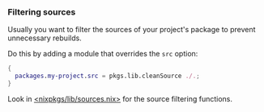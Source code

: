 ### Filtering sources

Usually you want to filter the sources of your project's package to
prevent unnecessary rebuilds.

Do this by adding a module that overrides the `src` option:

```nix
{
  packages.my-project.src = pkgs.lib.cleanSource ./.;
}
```

Look in [&lt;nixpkgs/lib/sources.nix&gt;](https://github.com/NixOS/nixpkgs/blob/master/lib/sources.nix)
for the source filtering functions.
